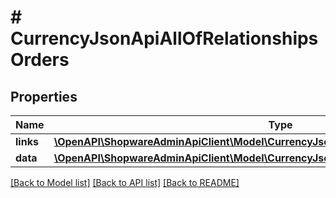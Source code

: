 # # CurrencyJsonApiAllOfRelationshipsOrders

## Properties

Name | Type | Description | Notes
------------ | ------------- | ------------- | -------------
**links** | [**\OpenAPI\ShopwareAdminApiClient\Model\CurrencyJsonApiAllOfRelationshipsOrdersLinks**](CurrencyJsonApiAllOfRelationshipsOrdersLinks.md) |  | [optional]
**data** | [**\OpenAPI\ShopwareAdminApiClient\Model\CurrencyJsonApiAllOfRelationshipsOrdersData[]**](CurrencyJsonApiAllOfRelationshipsOrdersData.md) |  | [optional]

[[Back to Model list]](../../README.md#models) [[Back to API list]](../../README.md#endpoints) [[Back to README]](../../README.md)
